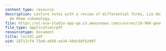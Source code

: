 ```yaml
---
content_type: resource
description: Lecture notes with a review of differential forms, Lie derivative, and
  de Rham cohomology.
file: https://ol-ocw-studio-app-qa.s3.amazonaws.com/courses/18-966-geometry-of-manifolds-spring-2007/18712cf471e0a850ae3458dc68fb2407_lect01.pdf
file_type: application/pdf
resourcetype: Document
title: lect01.pdf
uid: 18712cf4-71e0-a850-ae34-58dc68fb2407
---
```

